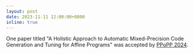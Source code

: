 ```yaml
---
layout: post
date: 2023-11-11 12:00:00+0800
inline: true
---
```


One paper titled "A Holistic Approach to Automatic Mixed-Precision Code Generation and Tuning for Affine Programs" was accepted by [PPoPP 2024](https://conf.researchr.org/home/ppopp-2024).

